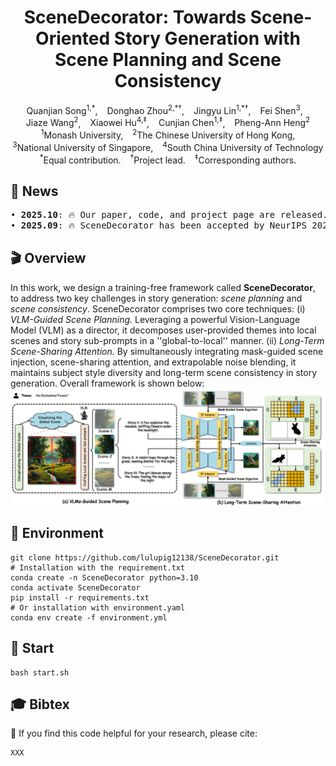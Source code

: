 <div align="center">
<h1>
SceneDecorator: Towards Scene-Oriented Story Generation with Scene Planning and Scene Consistency
</h1>

<div>
    <a href='' target='_blank' style='text-decoration:none'>Quanjian Song<sup>1,*</sup></a>, &ensp;
    <a href='' target='_blank' style='text-decoration:none'>Donghao Zhou<sup>2,*†</sup></a>, &ensp;
    <a href='' target='_blank' style='text-decoration:none'>Jingyu Lin<sup>1,*†</sup></a>, &ensp;
    <a href='' target='_blank' style='text-decoration:none'>Fei Shen<sup>3</sup></a>, &ensp;
    <br>
    <a href='' target='_blank' style='text-decoration:none'>Jiaze Wang<sup>2</sup></a>, &ensp;
    <a href='' target='_blank' style='text-decoration:none'>Xiaowei Hu<sup>4,‡</sup></a>, &ensp;
    <a href='' target='_blank' style='text-decoration:none'>Cunjian Chen<sup>1,‡</sup></a>, &ensp;
    <a href='' target='_blank' style='text-decoration:none'>Pheng-Ann Heng<sup>2</sup></a>
</div>

<div>
    <sup>1</sup>Monash University,  &ensp;
    <sup>2</sup>The Chinese University of Hong Kong,
    <br>
    <sup>3</sup>National University of Singapore,  &ensp;
    <sup>4</sup>South China University of Technology
    <br>
    <sup>*</sup>Equal contribution.   &ensp;
    <sup>†</sup>Project lead.   &ensp;
    <sup>‡</sup>Corresponding authors.
</div>

<sub></sub>

<!-- <p align="center">
    <span>
        <a href="" target="_blank"> 
        <img src='' alt='Paper PDF'></a> &emsp;  &emsp; 
    </span>
    <span> 
        <a href='' target="_blank">
        <img src='' alt='Project Page'></a>  &emsp;  &emsp;
    </span>
    <span> 
        <a href='' target="_blank"> 
        <img src='' alt='Hugging Face'></a> &emsp;  &emsp;
    </span>
</p> -->


</div>

## 🎉 News
<pre>
• <strong>2025.10</strong>: 🔥 Our paper, code, and project page are released.
• <strong>2025.09</strong>: 🔥 SceneDecorator has been accepted by NeurIPS 2025.
</pre>


## 🎬 Overview
In this work, we design a training-free framework called <b>SceneDecorator</b>, to address two key challenges in story generation: <i>scene planning</i> and <i>scene consistency</i>. SceneDecorator comprises two core techniques: (i) <i>VLM-Guided Scene Planning.</i> Leveraging a powerful Vision-Language Model (VLM) as a director, it decomposes user-provided themes into local scenes and story sub-prompts in a ''global-to-local'' manner. (ii) <i> Long-Term Scene-Sharing Attention. </i> By simultaneously integrating mask-guided scene injection, scene-sharing attention, and extrapolable noise blending, it maintains subject style diversity and long-term scene consistency in story generation.
Overall framework is shown below:
![Overall Framework](assets/overall_pipeline.png)

## 🔧 Environment
```
git clone https://github.com/lulupig12138/SceneDecorator.git
# Installation with the requirement.txt
conda create -n SceneDecorator python=3.10
conda activate SceneDecorator
pip install -r requirements.txt
# Or installation with environment.yaml
conda env create -f environment.yml
```

## 🚀 Start
```
bash start.sh
```


## 🎓 Bibtex
🤗 If you find this code helpful for your research, please cite:
```
XXX
```
